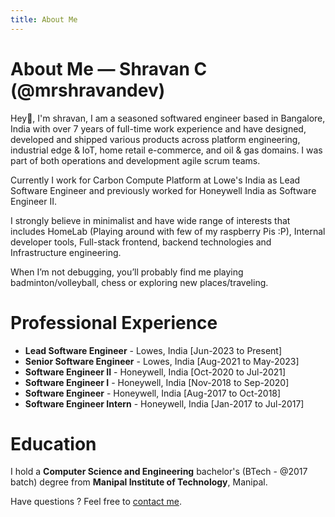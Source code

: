 ```yaml
---
title: About Me
---
```


# About Me — Shravan C (@mrshravandev)

Hey👋, I'm shravan, I am a seasoned softwared engineer based in Bangalore, India with over 7 years of full-time work experience and have designed, developed and shipped various products across platform engineering, industrial edge & IoT, home retail e-commerce, and oil & gas domains. I was part of both operations and development agile scrum teams. 

Currently I work for Carbon Compute Platform at Lowe's India as Lead Software Engineer and previously worked for Honeywell India as Software Engineer II.

I strongly believe in minimalist and have wide range of interests that includes HomeLab (Playing around with few of my raspberry Pis :P), Internal developer tools, Full-stack frontend, backend technologies and Infrastructure engineering. 

When I’m not debugging, you’ll probably find me playing badminton/volleyball, chess or exploring new places/traveling.


# Professional Experience
* **Lead Software Engineer** - Lowes, India [Jun-2023 to Present]
* **Senior Software Engineer** - Lowes, India [Aug-2021 to May-2023]
* **Software Engineer II** - Honeywell, India [Oct-2020 to Jul-2021]
* **Software Engineer I** - Honeywell, India [Nov-2018 to Sep-2020]
* **Software Engineer** - Honeywell, India [Aug-2017 to Oct-2018]
* **Software Engineer Intern** - Honeywell, India [Jan-2017 to Jul-2017]


# Education
I hold a **Computer Science and Engineering** bachelor's (BTech - @2017 batch) degree from **Manipal Institute of Technology**, Manipal. 

Have questions ? Feel free to [contact me](/contact).


